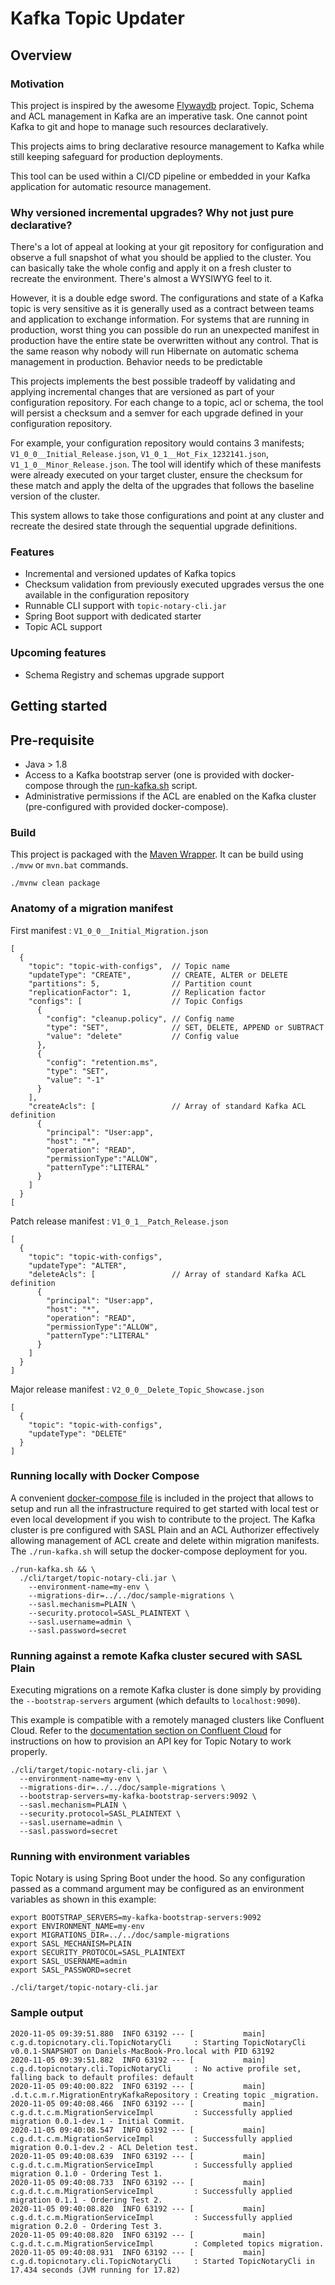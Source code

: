 # Kafka Topic Updater

## Overview

### Motivation

This project is inspired by the awesome [Flywaydb](https://flywaydb.org/) project. Topic, Schema and ACL management in Kafka are an imperative task. One cannot point Kafka to git and hope to manage such resources declaratively.

This projects aims to bring declarative resource management to Kafka while still keeping safeguard for production deployments.

This tool can be used within a CI/CD pipeline or embedded in your Kafka application for automatic resource management.

### Why versioned incremental upgrades? Why not just pure declarative?

There's a lot of appeal at looking at your git repository for configuration and observe a full snapshot of what you should be applied to the cluster. You can basically take the whole config and apply it on a fresh cluster to recreate the environment. There's almost a  WYSIWYG feel to it. 

However, it is a double edge sword. The configurations and state of a Kafka topic is very sensitive as it is generally used as a contract between teams and application to exchange information. For systems that are running in production, worst thing you can possible do run an unexpected manifest in production have the entire state be overwritten without any control. That is the same reason why nobody will run Hibernate on automatic schema management in production. Behavior needs to be predictable

This projects implements the best possible tradeoff by validating and applying incremental changes that are versioned as part of your configuration repository. For each change to a topic, acl or schema, the tool will persist a checksum and a semver for each upgrade defined in your configuration repository. 

For example, your configuration repository would contains 3 manifests; `V1_0_0__Initial_Release.json`, `V1_0_1__Hot_Fix_1232141.json`, `V1_1_0__Minor_Release.json`. The tool will identify which of these manifests were already executed on your target cluster, ensure the checksum for these match and apply the delta of the upgrades that follows the baseline version of the cluster.

This system allows to take those configurations and point at any cluster and recreate the desired state through the sequential upgrade definitions.

### Features

* Incremental and versioned updates of Kafka topics
* Checksum validation from previously executed upgrades versus the one available in the configuration repository
* Runnable CLI support with `topic-notary-cli.jar`
* Spring Boot support with dedicated starter
* Topic ACL support

### Upcoming features

* Schema Registry and schemas upgrade support

## Getting started

## Pre-requisite

* Java > 1.8
* Access to a Kafka bootstrap server (one is provided with docker-compose through the [run-kafka.sh](run-kafka.sh) script.
* Administrative permissions if the ACL are enabled on the Kafka cluster (pre-configured with provided docker-compose).

### Build

This project is packaged with the [Maven Wrapper](https://github.com/takari/maven-wrapper). It can be build  using `./mvw` or `mvn.bat` commands.

```
./mvnw clean package
```

### Anatomy of a migration manifest

First manifest : `V1_0_0__Initial_Migration.json`

```
[
  {
    "topic": "topic-with-configs",  // Topic name
    "updateType": "CREATE",         // CREATE, ALTER or DELETE
    "partitions": 5,                // Partition count
    "replicationFactor": 1,         // Replication factor
    "configs": [                    // Topic Configs
      {
        "config": "cleanup.policy", // Config name
        "type": "SET",              // SET, DELETE, APPEND or SUBTRACT
        "value": "delete"           // Config value
      },
      {
        "config": "retention.ms",
        "type": "SET",
        "value": "-1"
      }
    ],
    "createAcls": [                 // Array of standard Kafka ACL definition
      {
        "principal": "User:app",
        "host": "*",
        "operation": "READ",
        "permissionType":"ALLOW",
        "patternType":"LITERAL"
      }
    ]
  }
[
```

Patch release manifest : `V1_0_1__Patch_Release.json`

```
[
  {
    "topic": "topic-with-configs",
    "updateType": "ALTER",
    "deleteAcls": [                 // Array of standard Kafka ACL definition
      {
        "principal": "User:app",
        "host": "*",
        "operation": "READ",
        "permissionType":"ALLOW",
        "patternType":"LITERAL"
      }
    ]
  }
]
```

Major release manifest : `V2_0_0__Delete_Topic_Showcase.json`

```
[
  {
    "topic": "topic-with-configs",
    "updateType": "DELETE"
  }
]
```


### Running locally with Docker Compose

A convenient [docker-compose file](docker-compose/docker-compose.yml) is included in the project that allows to setup and run all the infrastructure required to get started with local test or even local development if you wish to contribute to the project. The Kafka cluster is pre configured with SASL Plain and an ACL Authorizer effectively allowing management of ACL create and delete within migration manifests. The `./run-kafka.sh` will setup the docker-compose deployment for you. 

```
./run-kafka.sh && \
  ./cli/target/topic-notary-cli.jar \
    --environment-name=my-env \
    --migrations-dir=../../doc/sample-migrations \
    --sasl.mechanism=PLAIN \
    --security.protocol=SASL_PLAINTEXT \
    --sasl.username=admin \
    --sasl.password=secret
```

### Running against a remote Kafka cluster secured with SASL Plain

Executing migrations on a remote Kafka cluster is done simply by providing the `--bootstrap-servers` argument (which defaults to `localhost:9090`).

This example is compatible with a remotely managed clusters like Confluent Cloud. Refer to the [documentation section on Confluent Cloud](doc/confluent-cloud.md) for instructions on how to provision an API key for Topic Notary to work properly.

```
./cli/target/topic-notary-cli.jar \
  --environment-name=my-env \
  --migrations-dir=../../doc/sample-migrations \
  --bootstrap-servers=my-kafka-bootstrap-servers:9092 \
  --sasl.mechanism=PLAIN \
  --security.protocol=SASL_PLAINTEXT \
  --sasl.username=admin \
  --sasl.password=secret
```

### Running with environment variables

Topic Notary is using Spring Boot under the hood. So any configuration passed as a command argument may be configured as an environment variables as shown in this example:

```
export BOOTSTRAP_SERVERS=my-kafka-bootstrap-servers:9092
export ENVIRONMENT_NAME=my-env
export MIGRATIONS_DIR=../../doc/sample-migrations
export SASL_MECHANISM=PLAIN
export SECURITY_PROTOCOL=SASL_PLAINTEXT
export SASL_USERNAME=admin
export SASL_PASSWORD=secret

./cli/target/topic-notary-cli.jar
```

### Sample output

```
2020-11-05 09:39:51.880  INFO 63192 --- [           main] c.g.d.topicnotary.cli.TopicNotaryCli     : Starting TopicNotaryCli v0.0.1-SNAPSHOT on Daniels-MacBook-Pro.local with PID 63192
2020-11-05 09:39:51.882  INFO 63192 --- [           main] c.g.d.topicnotary.cli.TopicNotaryCli     : No active profile set, falling back to default profiles: default
2020-11-05 09:40:00.822  INFO 63192 --- [           main] .d.t.c.m.r.MigrationEntryKafkaRepository : Creating topic _migration.
2020-11-05 09:40:08.466  INFO 63192 --- [           main] c.g.d.t.c.m.MigrationServiceImpl         : Successfully applied migration 0.0.1-dev.1 - Initial Commit.
2020-11-05 09:40:08.547  INFO 63192 --- [           main] c.g.d.t.c.m.MigrationServiceImpl         : Successfully applied migration 0.0.1-dev.2 - ACL Deletion test.
2020-11-05 09:40:08.639  INFO 63192 --- [           main] c.g.d.t.c.m.MigrationServiceImpl         : Successfully applied migration 0.1.0 - Ordering Test 1.
2020-11-05 09:40:08.733  INFO 63192 --- [           main] c.g.d.t.c.m.MigrationServiceImpl         : Successfully applied migration 0.1.1 - Ordering Test 2.
2020-11-05 09:40:08.820  INFO 63192 --- [           main] c.g.d.t.c.m.MigrationServiceImpl         : Successfully applied migration 0.2.0 - Ordering Test 3.
2020-11-05 09:40:08.820  INFO 63192 --- [           main] c.g.d.t.c.m.MigrationServiceImpl         : Completed topics migration.
2020-11-05 09:40:08.931  INFO 63192 --- [           main] c.g.d.topicnotary.cli.TopicNotaryCli     : Started TopicNotaryCli in 17.434 seconds (JVM running for 17.82)
```